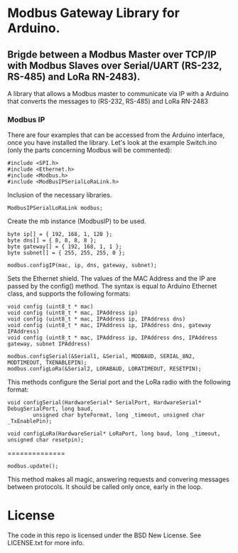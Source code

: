 Modbus Gateway Library for Arduino.
==========================================================================
<h2>Brigde between a Modbus Master over TCP/IP with Modbus Slaves over Serial/UART (RS-232, RS-485) and LoRa RN-2483).</h2>

A library that allows a Modbus master to communicate via IP with a Arduino that converts the messages to (RS-232, RS-485) and LoRa RN-2483

<h3>Modbus IP</h3>

There are four examples that can be accessed from the Arduino interface, once you have installed the library.
Let's look at the example Switch.ino (only the parts concerning Modbus will be commented):

```
#include <SPI.h>
#include <Ethernet.h>
#include <Modbus.h>
#include <ModBusIPSerialLoRaLink.h>
```
Inclusion of the necessary libraries.


```
ModbusIPSerialLoRaLink modbus;
```
Create the mb instance (ModbusIP) to be used.


```
byte ip[] = { 192, 168, 1, 120 };
byte dns[] = { 8, 8, 8, 8 };
byte gateway[] = { 192, 168, 1, 1 };
byte subnet[] = { 255, 255, 255, 0 };

modbus.configIP(mac, ip, dns, gateway, subnet);
```

Sets the Ethernet shield. The values ​​of the MAC Address and the IP are passed by the config() method.
The syntax is equal to Arduino Ethernet class, and supports the following formats:

```
void config (uint8_t * mac)
void config (uint8_t * mac, IPAddress ip)
void config (uint8_t * mac, IPAddress ip, IPAddress dns)
void config (uint8_t * mac, IPAddress ip, IPAddress dns, gateway IPAddress)
void config (uint8_t * mac, IPAddress ip, IPAddress dns, IPAddress gateway, subnet IPAddress)
```

```
modbus.configSerial(&Serial1, &Serial, MODBAUD, SERIAL_8N2, MODTIMEOUT, TXENABLEPIN);
modbus.configLoRa(&Serial2, LORABAUD, LORATIMEOUT, RESETPIN);
```

This methods configure the Serial port and the LoRa radio with the following format:
```
void configSerial(HardwareSerial* SerialPort, HardwareSerial* DebugSerialPort, long baud,
        unsigned char byteFormat, long _timeout, unsigned char _TxEnablePin);

void configLoRa(HardwareSerial* LoRaPort, long baud, long _timeout, unsigned char resetpin);
```

==============

```
modbus.update();
```

This method makes all magic, answering requests and convering messages between protocols.
It should be called only once, early in the loop.


License
=======
The code in this repo is licensed under the BSD New License. See LICENSE.txt for more info.
